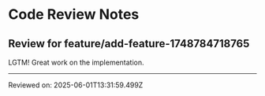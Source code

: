 # Code Review Notes

## Review for feature/add-feature-1748784718765

LGTM! Great work on the implementation.

---
Reviewed on: 2025-06-01T13:31:59.499Z